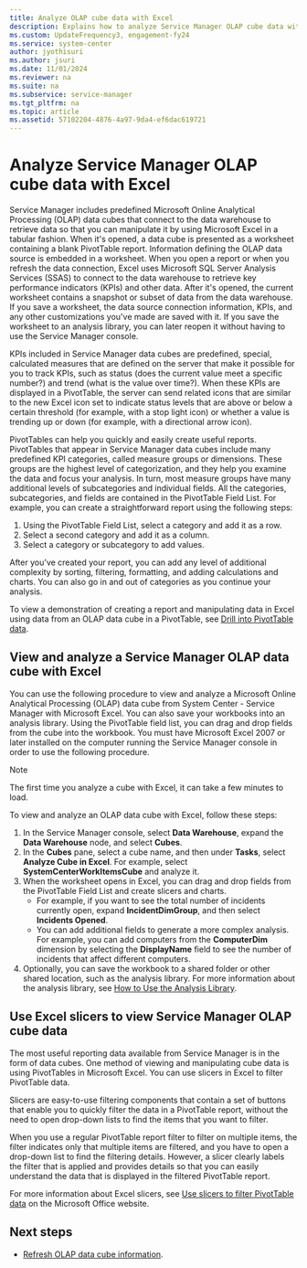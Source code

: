 ```yaml
---
title: Analyze OLAP cube data with Excel
description: Explains how to analyze Service Manager OLAP cube data with Excel.
ms.custom: UpdateFrequency3, engagement-fy24
ms.service: system-center
author: jyothisuri
ms.author: jsuri
ms.date: 11/01/2024
ms.reviewer: na
ms.suite: na
ms.subservice: service-manager
ms.tgt_pltfrm: na
ms.topic: article
ms.assetid: 57102204-4876-4a97-9da4-ef6dac619721
---
```


# Analyze Service Manager OLAP cube data with Excel



Service Manager includes predefined Microsoft Online Analytical Processing \(OLAP\) data cubes that connect to the data warehouse to retrieve data so that you can manipulate it by using Microsoft Excel in a tabular fashion. When it's opened, a data cube is presented as a worksheet containing a blank PivotTable report. Information defining the OLAP data source is embedded in a worksheet. When you open a report or when you refresh the data connection, Excel uses Microsoft SQL&nbsp;Server Analysis Services \(SSAS\) to connect to the data warehouse to retrieve key performance indicators \(KPIs\) and other data. After it's opened, the current worksheet contains a snapshot or subset of data from the data warehouse. If you save a worksheet, the data source connection information, KPIs, and any other customizations you've made are saved with it. If you save the worksheet to an analysis library, you can later reopen it without having to use the Service Manager console.  

 KPIs included in Service Manager data cubes are predefined, special, calculated measures that are defined on the server that make it possible for you to track KPIs, such as status \(does the current value meet a specific number?\) and trend \(what is the value over time?\). When these KPIs are displayed in a PivotTable, the server can send related icons that are similar to the new Excel icon set to indicate status levels that are above or below a certain threshold \(for example, with a stop light icon\) or whether a value is trending up or down \(for example, with a directional arrow icon\).  

 PivotTables can help you quickly and easily create useful reports. PivotTables that appear in Service Manager data cubes include many predefined KPI categories, called measure groups or dimensions. These groups are the highest level of categorization, and they help you examine the data and focus your analysis. In turn, most measure groups have many additional levels of subcategories and individual fields. All the categories, subcategories, and fields are contained in the PivotTable Field List. For example, you can create a straightforward report using the following steps:  

1. Using the PivotTable Field List, select a category and add it as a row.  
2. Select a second category and add it as a column.  
3. Select a category or subcategory to add values.  

After you've created your report, you can add any level of additional complexity by sorting, filtering, formatting, and adding calculations and charts. You can also go in and out of categories as you continue your analysis.  

To view a demonstration of creating a report and manipulating data in Excel using data from an OLAP data cube in a PivotTable, see [Drill into PivotTable data](https://support.office.com/en-US/article/Drill-into-PivotTable-data-C1B11240-FC8F-4FDD-A697-629BF6F7EE0B).  

## View and analyze a Service Manager OLAP data cube with Excel

You can use the following procedure to view and analyze a Microsoft Online Analytical Processing \(OLAP\) data cube from System Center - Service Manager with Microsoft Excel. You can also save your workbooks into an analysis library. Using the PivotTable field list, you can drag and drop fields from the cube into the workbook.
 You must have Microsoft Excel 2007 or later installed on the computer running the Service Manager console in order to use the following procedure.  

> [!NOTE]  
> The first time you analyze a cube with Excel, it can take a few minutes to load.  

To view and analyze an OLAP data cube with Excel, follow these steps:

1. In the Service Manager console, select **Data Warehouse**, expand the **Data Warehouse** node, and select **Cubes**.  
2. In the **Cubes** pane, select a cube name, and then under **Tasks**, select **Analyze Cube in Excel**. For example, select **SystemCenterWorkItemsCube** and analyze it.  
3. When the worksheet opens in Excel, you can drag and drop fields from the PivotTable Field List and create slicers and charts.  
    - For example, if you want to see the total number of incidents currently open, expand **IncidentDimGroup**, and then select **Incidents Opened**.  
    - You can add additional fields to generate a more complex analysis. For example, you can add computers from the **ComputerDim** dimension by selecting the **DisplayName** field to see the number of incidents that affect different computers.  
4. Optionally, you can save the workbook to a shared folder or other shared location, such as the analysis library. For more information about the analysis library, see [How to Use the Analysis Library](./manage-analysis-library.md).  

## Use Excel slicers to view Service Manager OLAP cube data

The most useful reporting data available from Service Manager is in the form of data cubes. One method of viewing and manipulating cube data is using PivotTables in Microsoft Excel. You can use slicers in Excel to filter PivotTable data.  

 Slicers are easy\-to\-use filtering components that contain a set of buttons that enable you to quickly filter the data in a PivotTable report, without the need to open drop\-down lists to find the items that you want to filter.  

 When you use a regular PivotTable report filter to filter on multiple items, the filter indicates only that multiple items are filtered, and you have to open a drop\-down list to find the filtering details. However, a slicer clearly labels the filter that is applied and provides details so that you can easily understand the data that is displayed in the filtered PivotTable report.  

 For more information about Excel slicers, see [Use slicers to filter PivotTable data](https://go.microsoft.com/fwlink/p/?LinkId=246040) on the Microsoft Office website.  

## Next steps

- [Refresh OLAP data cube information](refresh-olap-cube.md).
